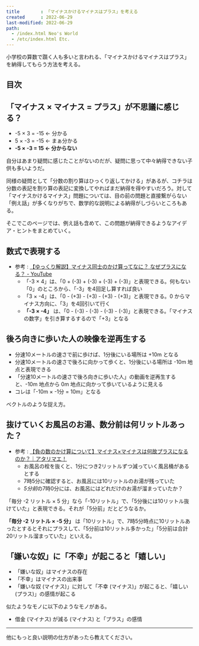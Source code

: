 ```yaml
---
title        : 「マイナスかけるマイナスはプラス」を考える
created      : 2022-06-29
last-modified: 2022-06-29
path:
  - /index.html Neo's World
  - /etc/index.html Etc.
---
```


小学校の算数で躓く人も多いと言われる、「マイナスかけるマイナスはプラス」を納得してもらう方法を考える。


## 目次


## 「マイナス × マイナス = プラス」が不思議に感じる？

- -5 × 3 = -15 ← 分かる
- 5 × -3 = -15 ← まぁ分かる
- **-5 × -3 = 15 ← 分からない**

自分はあまり疑問に感じたことがないのだが、疑問に思って中々納得できない子供も多いようだ。

同様の疑問として「分数の割り算はひっくり返してかける」があるが、コチラは分数の表記を割り算の表記に変換してやればまだ納得を得やすいだろう。対して「マイナスかけるマイナス」問題については、目の前の問題と直接繋がらない「例え話」が多くなりがちで、数学的な説明による納得がしづらいところもある。

そこでこのページでは、例え話も含めて、この問題が納得できるようなアイデア・ヒントをまとめていく。


## 数式で表現する

- 参考 : [【ゆっくり解説】マイナス同士のかけ算ってなに？ なぜプラスになる？ - YouTube](https://www.youtube.com/watch?v=NnUL8mPUAi0)
  - 「-3 × 4」は、「0 + (-3) + (-3) + (-3) + (-3)」と表現できる。何もない「0」のところから、「-3」を4回足し算すれば良い
  - 「3 × -4」は、「0 - (+3) - (+3) - (+3) - (+3)」と表現できる。0 からマイナス方向に、「3」を4回引いて行く
  - **「-3 × -4」** は、「0 - (-3) - (-3) - (-3) - (-3)」と表現できる。「マイナスの数字」を引き算するするので「+3」となる


## 後ろ向きに歩いた人の映像を逆再生する

- 分速10メートルの速さで前に歩けば、1分後にいる場所は +10m となる
- 分速10メートルの速さで後ろに向かって歩くと、1分後にいる場所は -10m 地点と表現できる
- 「分速10メートルの速さで後ろ向きに歩いた人」の動画を逆再生すると、-10m 地点から 0m 地点に向かって歩いているように見える
- コレは「-10m × -1分 = 10m」となる

ベクトルのような捉え方。


## 抜けていくお風呂のお湯、数分前は何リットルあった？

- 参考 : [【負の数のかけ算について】マイナス×マイナスは何故プラスになるのか？｜アタリマエ！](https://atarimae.biz/archives/4201)
  - お風呂の栓を抜くと、1分につき2リットルずつ減っていく風呂桶があるとする
  - 7時5分に確認すると、お風呂には10リットルのお湯が残っていた
  - *5分前*の7時0分には、お風呂にはどれだけのお湯が溜まっていたか？

「毎分 -2 リットル × 5 分」なら「-10リットル」で、「5分後には10リットル抜けていた」と表現できる。それが「5分前」だとどうなるか。

**「毎分 -2 リットル × -5 分」** は「10リットル」で、7時5分時点に10リットルあったとするとそれにプラスして、「5分前は10リットル多かった」「5分前は合計20リットル溜まっていた」といえる。


## 「嫌いな奴」に「不幸」が起こると「嬉しい」

- 「嫌いな奴」はマイナスの存在
- 「不幸」はマイナスの出来事
- 「嫌いな奴 (マイナス)」に対して「不幸 (マイナス)」が起こると、「嬉しい (プラス)」の感情が起こる

似たようなモノに以下のようなモノがある。

- 借金 (マイナス) が減る (マイナス) と「プラス」の感情


-----


他にもっと良い説明の仕方があったら教えてください。
